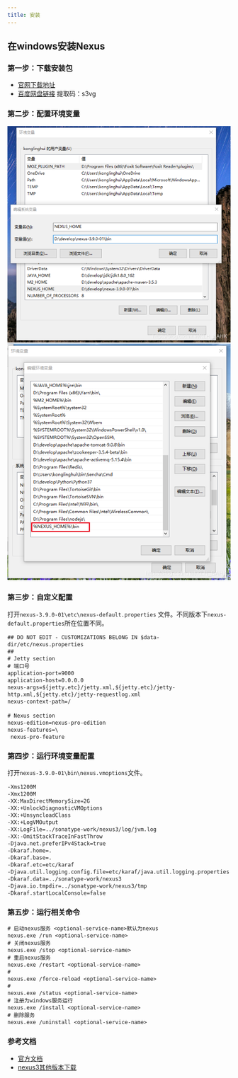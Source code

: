 ```yaml
---
title: 安装
---
```


## 在windows安装Nexus
### 第一步：下载安装包
- [官网下载地址](https://download.sonatype.com/nexus/3/latest-win64.zip)
- [百度网盘链接](https://pan.baidu.com/s/1rYZ2snLnAgP220upN9c7uA) 提取码：s3vg

### 第二步：配置环境变量
![系统变量](../.vuepress/public/assets/img/Nexus/002.png)
<img src="../.vuepress/public/assets/img/Nexus/001.png" alt="Path"  />

### 第三步：自定义配置 ###

打开`nexus-3.9.0-01\etc\nexus-default.properties` 文件。不同版本下`nexus-default.properties`所在位置不同。

```properties
## DO NOT EDIT - CUSTOMIZATIONS BELONG IN $data-dir/etc/nexus.properties
##
# Jetty section
# 端口号
application-port=9000
application-host=0.0.0.0
nexus-args=${jetty.etc}/jetty.xml,${jetty.etc}/jetty-http.xml,${jetty.etc}/jetty-requestlog.xml
nexus-context-path=/

# Nexus section
nexus-edition=nexus-pro-edition
nexus-features=\
 nexus-pro-feature

```

### 第四步：运行环境变量配置

打开`nexus-3.9.0-01\bin\nexus.vmoptions`文件。

```properties
-Xms1200M
-Xmx1200M
-XX:MaxDirectMemorySize=2G
-XX:+UnlockDiagnosticVMOptions
-XX:+UnsyncloadClass
-XX:+LogVMOutput 
-XX:LogFile=../sonatype-work/nexus3/log/jvm.log
-XX:-OmitStackTraceInFastThrow
-Djava.net.preferIPv4Stack=true
-Dkaraf.home=.
-Dkaraf.base=.
-Dkaraf.etc=etc/karaf
-Djava.util.logging.config.file=etc/karaf/java.util.logging.properties
-Dkaraf.data=../sonatype-work/nexus3
-Djava.io.tmpdir=../sonatype-work/nexus3/tmp
-Dkaraf.startLocalConsole=false
```

### 第五步：运行相关命令

```shell
# 启动nexus服务 <optional-service-name>默认为nexus
nexus.exe /run <optional-service-name>
# 关闭nexus服务
nexus.exe /stop <optional-service-name>
# 重启nexus服务
nexus.exe /restart <optional-service-name>
#
nexus.exe /force-reload <optional-service-name>
#
nexus.exe /status <optional-service-name>
# 注册为windows服务运行
nexus.exe /install <optional-service-name>
# 删除服务
nexus.exe /uninstall <optional-service-name>
```

### 参考文档

- [官方文档](https://help.sonatype.com/repomanager3)
- [nexus3其他版本下载](https://blog.csdn.net/u010741112/article/details/103886347)